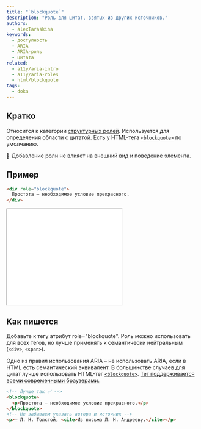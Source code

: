 ```yaml
---
title: "`blockquote`"
description: "Роль для цитат, взятых из других источников."
authors:
  - alexTaraskina
keywords:
  - доступность
  - ARIA
  - ARIA-роль
  - цитата
related:
  - a11y/aria-intro
  - a11y/aria-roles
  - html/blockquote
tags:
  - doka
---
```


## Кратко

Относится к категории [структурных ролей](/a11y/aria-roles/#roli-struktury-dokumenta). Используется для определения области с цитатой. Есть у HTML-тега [`<blockquote>`](/html/blockquote/) по умолчанию.

<aside>

🎨 Добавление роли не влияет на внешний вид и поведение элемента.

</aside>

## Пример

```html
<div role="blockquote">
  Простота – необходимое условие прекрасного.
</div>
```

<iframe title="Пример использования роли blockquote" src="demos/role-blockquote/" height="250"></iframe>

## Как пишется

Добавьте к тегу атрибут role="blockquote". Роль можно использовать для всех тегов, но лучше применять к семантически нейтральным (`<div>`, `<span>`).

Одно из правил использования ARIA – не использовать ARIA, если в HTML есть семантический эквивалент. В большинстве случаев для цитат лучше использовать HTML-тег [`<blockquote>`](/html/blockquote/). [Тег поддерживается всеми современными браузерами.](https://caniuse.com/?search=blockquote)

```html
<!-- Лучше так ✅ -->
<blockquote>
  <p>Простота – необходимое условие прекрасного.</p>
</blockquote>
<!-- Не забываем указать автора и источник -->
<p>— Л. Н. Толстой, <cite>Из письма Л. Н. Андрееву.</cite></p>
```
